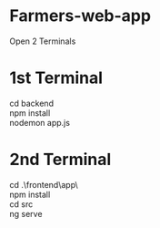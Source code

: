 ﻿# Farmers-web-app
Open 2 Terminals  

# 1st Terminal

cd backend  
npm install  
nodemon app.js

# 2nd Terminal
cd .\frontend\app\  
npm install  
cd src  
ng serve
